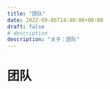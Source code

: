 ```yaml
---
title: "团队"
date: 2022-09-06T14:40:06+08:00
draft: false
# description
description: "关于：团队"
---
```


# 团队